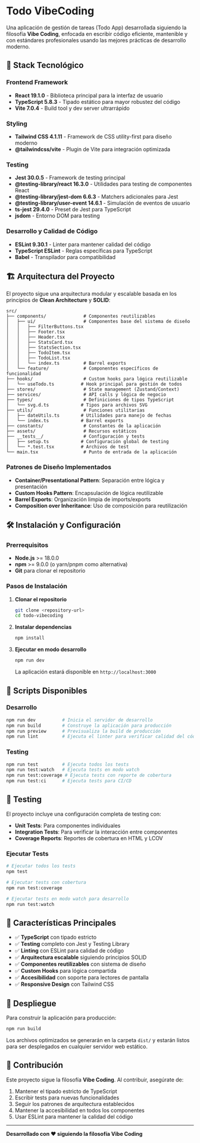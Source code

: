 # Todo VibeCoding

Una aplicación de gestión de tareas (Todo App) desarrollada siguiendo la filosofía **Vibe Coding**, enfocada en escribir código eficiente, mantenible y con estándares profesionales usando las mejores prácticas de desarrollo moderno.

## 🚀 Stack Tecnológico

### Frontend Framework
- **React 19.1.0** - Biblioteca principal para la interfaz de usuario
- **TypeScript 5.8.3** - Tipado estático para mayor robustez del código
- **Vite 7.0.4** - Build tool y dev server ultrarrápido

### Styling
- **Tailwind CSS 4.1.11** - Framework de CSS utility-first para diseño moderno
- **@tailwindcss/vite** - Plugin de Vite para integración optimizada

### Testing
- **Jest 30.0.5** - Framework de testing principal
- **@testing-library/react 16.3.0** - Utilidades para testing de componentes React
- **@testing-library/jest-dom 6.6.3** - Matchers adicionales para Jest
- **@testing-library/user-event 14.6.1** - Simulación de eventos de usuario
- **ts-jest 29.4.0** - Preset de Jest para TypeScript
- **jsdom** - Entorno DOM para testing

### Desarrollo y Calidad de Código
- **ESLint 9.30.1** - Linter para mantener calidad del código
- **TypeScript ESLint** - Reglas específicas para TypeScript
- **Babel** - Transpilador para compatibilidad

## 🏗️ Arquitectura del Proyecto

El proyecto sigue una arquitectura modular y escalable basada en los principios de **Clean Architecture** y **SOLID**:

```
src/
├── components/              # Componentes reutilizables
│   ├── ui/                  # Componentes base del sistema de diseño
│   │   ├── FilterButtons.tsx
│   │   ├── Footer.tsx
│   │   ├── Header.tsx
│   │   ├── StatsCard.tsx
│   │   ├── StatsSection.tsx
│   │   ├── TodoItem.tsx
│   │   ├── TodoList.tsx
│   │   └── index.ts         # Barrel exports
│   └── feature/             # Componentes específicos de funcionalidad
├── hooks/                   # Custom hooks para lógica reutilizable
│   └── useTodo.ts          # Hook principal para gestión de todos
├── stores/                  # State management (Zustand/Context)
├── services/                # API calls y lógica de negocio
├── types/                   # Definiciones de tipos TypeScript
│   └── svg.d.ts            # Tipos para archivos SVG
├── utils/                   # Funciones utilitarias
│   ├── dateUtils.ts        # Utilidades para manejo de fechas
│   └── index.ts            # Barrel exports
├── constants/               # Constantes de la aplicación
├── assets/                  # Recursos estáticos
├── __tests__/               # Configuración y tests
│   ├── setup.ts            # Configuración global de testing
│   └── *.test.tsx          # Archivos de test
└── main.tsx                 # Punto de entrada de la aplicación
```

### Patrones de Diseño Implementados

- **Container/Presentational Pattern**: Separación entre lógica y presentación
- **Custom Hooks Pattern**: Encapsulación de lógica reutilizable
- **Barrel Exports**: Organización limpia de imports/exports
- **Composition over Inheritance**: Uso de composición para reutilización

## 🛠️ Instalación y Configuración

### Prerrequisitos

- **Node.js** >= 18.0.0
- **npm** >= 9.0.0 (o yarn/pnpm como alternativa)
- **Git** para clonar el repositorio

### Pasos de Instalación

1. **Clonar el repositorio**
   ```bash
   git clone <repository-url>
   cd todo-vibecoding
   ```

2. **Instalar dependencias**
   ```bash
   npm install
   ```

3. **Ejecutar en modo desarrollo**
   ```bash
   npm run dev
   ```
   La aplicación estará disponible en `http://localhost:3000`

## 📜 Scripts Disponibles

### Desarrollo
```bash
npm run dev          # Inicia el servidor de desarrollo
npm run build        # Construye la aplicación para producción
npm run preview      # Previsualiza la build de producción
npm run lint         # Ejecuta el linter para verificar calidad del código
```

### Testing
```bash
npm run test         # Ejecuta todos los tests
npm run test:watch   # Ejecuta tests en modo watch
npm run test:coverage # Ejecuta tests con reporte de cobertura
npm run test:ci      # Ejecuta tests para CI/CD
```

## 🧪 Testing

El proyecto incluye una configuración completa de testing con:

- **Unit Tests**: Para componentes individuales
- **Integration Tests**: Para verificar la interacción entre componentes
- **Coverage Reports**: Reportes de cobertura en HTML y LCOV

### Ejecutar Tests

```bash
# Ejecutar todos los tests
npm test

# Ejecutar tests con cobertura
npm run test:coverage

# Ejecutar tests en modo watch para desarrollo
npm run test:watch
```

## 🎯 Características Principales

- ✅ **TypeScript** con tipado estricto
- ✅ **Testing** completo con Jest y Testing Library
- ✅ **Linting** con ESLint para calidad de código
- ✅ **Arquitectura escalable** siguiendo principios SOLID
- ✅ **Componentes reutilizables** con sistema de diseño
- ✅ **Custom Hooks** para lógica compartida
- ✅ **Accesibilidad** con soporte para lectores de pantalla
- ✅ **Responsive Design** con Tailwind CSS

## 🚀 Despliegue

Para construir la aplicación para producción:

```bash
npm run build
```

Los archivos optimizados se generarán en la carpeta `dist/` y estarán listos para ser desplegados en cualquier servidor web estático.

## 🤝 Contribución

Este proyecto sigue la filosofía **Vibe Coding**. Al contribuir, asegúrate de:

1. Mantener el tipado estricto de TypeScript
2. Escribir tests para nuevas funcionalidades
3. Seguir los patrones de arquitectura establecidos
4. Mantener la accesibilidad en todos los componentes
5. Usar ESLint para mantener la calidad del código

---

**Desarrollado con ❤️ siguiendo la filosofía Vibe Coding**